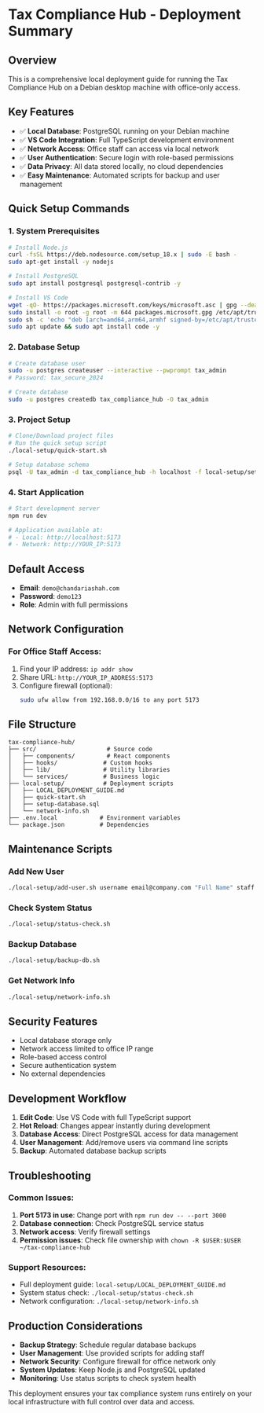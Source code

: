 
# Tax Compliance Hub - Deployment Summary

## Overview
This is a comprehensive local deployment guide for running the Tax Compliance Hub on a Debian desktop machine with office-only access.

## Key Features
- ✅ **Local Database**: PostgreSQL running on your Debian machine
- ✅ **VS Code Integration**: Full TypeScript development environment
- ✅ **Network Access**: Office staff can access via local network
- ✅ **User Authentication**: Secure login with role-based permissions
- ✅ **Data Privacy**: All data stored locally, no cloud dependencies
- ✅ **Easy Maintenance**: Automated scripts for backup and user management

## Quick Setup Commands

### 1. System Prerequisites
```bash
# Install Node.js
curl -fsSL https://deb.nodesource.com/setup_18.x | sudo -E bash -
sudo apt-get install -y nodejs

# Install PostgreSQL
sudo apt install postgresql postgresql-contrib -y

# Install VS Code
wget -qO- https://packages.microsoft.com/keys/microsoft.asc | gpg --dearmor > packages.microsoft.gpg
sudo install -o root -g root -m 644 packages.microsoft.gpg /etc/apt/trusted.gpg.d/
sudo sh -c 'echo "deb [arch=amd64,arm64,armhf signed-by=/etc/apt/trusted.gpg.d/packages.microsoft.gpg] https://packages.microsoft.com/repos/code stable main" > /etc/apt/sources.list.d/vscode.list'
sudo apt update && sudo apt install code -y
```

### 2. Database Setup
```bash
# Create database user
sudo -u postgres createuser --interactive --pwprompt tax_admin
# Password: tax_secure_2024

# Create database
sudo -u postgres createdb tax_compliance_hub -O tax_admin
```

### 3. Project Setup
```bash
# Clone/Download project files
# Run the quick setup script
./local-setup/quick-start.sh

# Setup database schema
psql -U tax_admin -d tax_compliance_hub -h localhost -f local-setup/setup-database.sql
```

### 4. Start Application
```bash
# Start development server
npm run dev

# Application available at:
# - Local: http://localhost:5173
# - Network: http://YOUR_IP:5173
```

## Default Access
- **Email**: `demo@chandariashah.com`
- **Password**: `demo123`
- **Role**: Admin with full permissions

## Network Configuration

### For Office Staff Access:
1. Find your IP address: `ip addr show`
2. Share URL: `http://YOUR_IP_ADDRESS:5173`
3. Configure firewall (optional):
   ```bash
   sudo ufw allow from 192.168.0.0/16 to any port 5173
   ```

## File Structure
```
tax-compliance-hub/
├── src/                    # Source code
│   ├── components/         # React components
│   ├── hooks/             # Custom hooks
│   ├── lib/               # Utility libraries
│   └── services/          # Business logic
├── local-setup/           # Deployment scripts
│   ├── LOCAL_DEPLOYMENT_GUIDE.md
│   ├── quick-start.sh
│   ├── setup-database.sql
│   └── network-info.sh
├── .env.local            # Environment variables
└── package.json          # Dependencies
```

## Maintenance Scripts

### Add New User
```bash
./local-setup/add-user.sh username email@company.com "Full Name" staff
```

### Check System Status
```bash
./local-setup/status-check.sh
```

### Backup Database
```bash
./local-setup/backup-db.sh
```

### Get Network Info
```bash
./local-setup/network-info.sh
```

## Security Features
- Local database storage only
- Network access limited to office IP range
- Role-based access control
- Secure authentication system
- No external dependencies

## Development Workflow
1. **Edit Code**: Use VS Code with full TypeScript support
2. **Hot Reload**: Changes appear instantly during development
3. **Database Access**: Direct PostgreSQL access for data management
4. **User Management**: Add/remove users via command line scripts
5. **Backup**: Automated database backup scripts

## Troubleshooting

### Common Issues:
1. **Port 5173 in use**: Change port with `npm run dev -- --port 3000`
2. **Database connection**: Check PostgreSQL service status
3. **Network access**: Verify firewall settings
4. **Permission issues**: Check file ownership with `chown -R $USER:$USER ~/tax-compliance-hub`

### Support Resources:
- Full deployment guide: `local-setup/LOCAL_DEPLOYMENT_GUIDE.md`
- System status check: `./local-setup/status-check.sh`
- Network configuration: `./local-setup/network-info.sh`

## Production Considerations
- **Backup Strategy**: Schedule regular database backups
- **User Management**: Use provided scripts for adding staff
- **Network Security**: Configure firewall for office network only
- **System Updates**: Keep Node.js and PostgreSQL updated
- **Monitoring**: Use status scripts to check system health

This deployment ensures your tax compliance system runs entirely on your local infrastructure with full control over data and access.
